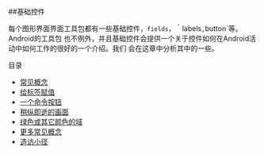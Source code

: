 ##基础控件

每个图形界面界面工具包都有一些基础控件，`fields`，｀labels`,`button`等。Android的工具包
也不例外，并且基础控件会提供一个关于控件如何在Android活动中如何工作的很好的一个介绍。我们
会在这章中分析其中的一些。

目录

* [常见概念](https://github.com/jinyulei0710/The-Busy-Coder-s-Guide-to-Android-Development/blob/master/BasicWidgets/CommonConcepts.md)
* [给标签赋值](https://github.com/jinyulei0710/The-Busy-Coder-s-Guide-to-Android-Development/blob/master/BasicWidgets/AssigningLables.md)
* [一个命令按钮](https://github.com/jinyulei0710/The-Busy-Coder-s-Guide-to-Android-Development/blob/master/BasicWidgets/ACommandingButton.md)
* [稍纵即逝的画面](https://github.com/jinyulei0710/The-Busy-Coder-s-Guide-to-Android-Development/blob/master/BasicWidgets/FleetingImages.md)
* [绿色或其它颜色的域](https://github.com/jinyulei0710/The-Busy-Coder-s-Guide-to-Android-Development/blob/master/BasicWidgets/FOGFOOC.md)
* [更多常见概念](https://github.com/jinyulei0710/The-Busy-Coder-s-Guide-to-Android-Development/blob/master/BasicWidgets/MoreCommonConcepts.md)
* [造访小径](https://github.com/jinyulei0710/The-Busy-Coder-s-Guide-to-Android-Development/blob/master/BasicWidgets/VisittheTrails.md)

